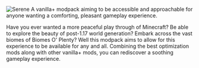 ![Serene](https://cdn.modrinth.com/data/cached_images/6b5c7f15a0ace90f55a80b1d39b4ef2cfbdbb980.png)
A vanilla+ modpack aiming to be accessible and approachable for anyone wanting a comforting, pleasant gameplay experience.

Have you ever wanted a more peaceful play through of Minecraft? Be able to explore the beauty of post-1.17 world generation? Embark across the vast biomes of Biomes O' Plenty? Well this modpack aims to allow for this experience to be available for any and all. Combining the best optimization mods along with other vanilla+ mods, you can rediscover a soothing gameplay experience.
